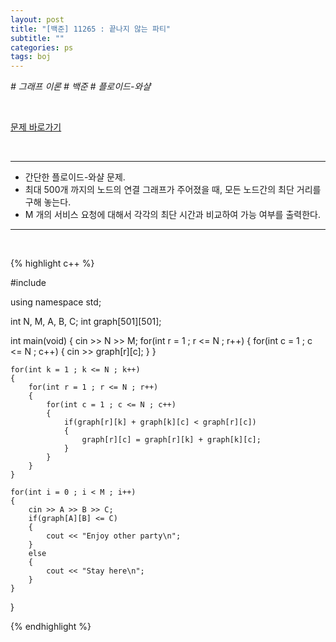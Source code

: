 ```yaml
---
layout: post
title: "[백준] 11265 : 끝나지 않는 파티"
subtitle: ""
categories: ps
tags: boj
---
```


*# 그래프 이론 # 백준 # 플로이드-와샬*

<br>

[문제 바로가기](https://www.acmicpc.net/problem/11265)

<br>

---

- 간단한 플로이드-와샬 문제.
- 최대 500개 까지의 노드의 연결 그래프가 주어졌을 때, 모든 노드간의 최단 거리를 구해 놓는다.
- M 개의 서비스 요청에 대해서 각각의 최단 시간과 비교하여 가능 여부를 출력한다.

---
<br>

{% highlight c++ %}

#include <iostream>

using namespace std;

int N, M, A, B, C;
int graph[501][501];

int main(void)
{
    cin >> N >> M;
    for(int r = 1 ; r <= N ; r++)
    {
        for(int c = 1 ; c <= N ; c++)
        {
            cin >> graph[r][c];
        }
    }

    for(int k = 1 ; k <= N ; k++)
    {
        for(int r = 1 ; r <= N ; r++)
        {
            for(int c = 1 ; c <= N ; c++)
            {
                if(graph[r][k] + graph[k][c] < graph[r][c])
                {
                    graph[r][c] = graph[r][k] + graph[k][c];
                }
            }
        }
    }

    for(int i = 0 ; i < M ; i++)
    {
        cin >> A >> B >> C;
        if(graph[A][B] <= C)
        {
            cout << "Enjoy other party\n";
        }
        else
        {
            cout << "Stay here\n";
        }
    }
}

{% endhighlight %}

